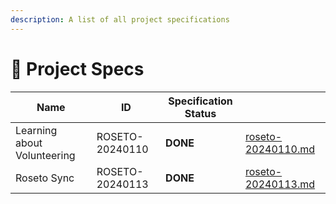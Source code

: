 ```yaml
---
description: A list of all project specifications
---
```


# 📄 Project Specs

<table data-view="cards"><thead><tr><th>Name</th><th>ID</th><th>Specification Status</th><th data-hidden data-card-target data-type="content-ref"></th></tr></thead><tbody><tr><td>Learning about Volunteering</td><td>ROSETO-20240110</td><td><strong>DONE</strong></td><td><a href="roseto-20240110.md">roseto-20240110.md</a></td></tr><tr><td>Roseto Sync</td><td>ROSETO-20240113</td><td><strong>DONE</strong></td><td><a href="roseto-20240113.md">roseto-20240113.md</a></td></tr></tbody></table>

